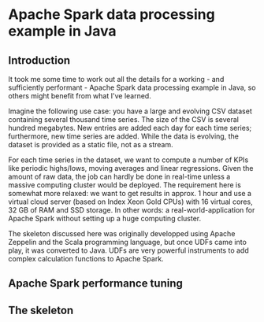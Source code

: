 # Apache Spark data processing example in Java

## Introduction

It took me some time to work out all the details for a working - and sufficiently performant - Apache Spark data processing example in Java, so others might benefit from what I've learned.

Imagine the following use case: you have a large and evolving CSV dataset containing several thousand time series. The size of the CSV is several hundred megabytes. New entries are added each day for each time series; furthermore, new time series are added. While the data is evolving, the dataset is provided as a static file, not as a stream.

For each time series in the dataset, we want to compute a number of KPIs like periodic highs/lows, moving averages and linear regressions. Given the amount of raw data, the job can hardly be done in real-time unless a massive computing cluster would be deployed. The requirement here is somewhat more relaxed: we want to get results in approx. 1 hour and use a virtual cloud server (based on Index Xeon Gold CPUs) with 16 virtual cores, 32 GB of RAM and SSD storage. In other words: a real-world-application for Apache Spark without setting up a huge computing cluster.

The skeleton discussed here was originally developped using Apache Zeppelin and the Scala programming language, but once UDFs came into play, it was converted to Java. UDFs are very powerful instruments to add complex calculation functions to Apache Spark.

## Apache Spark performance tuning

## The skeleton
